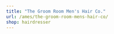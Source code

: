 ```yaml
---
title: "The Groom Room Men's Hair Co."
url: /ames/the-groom-room-mens-hair-co/
shop: hairdresser
---
```

